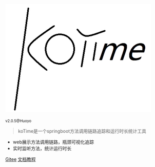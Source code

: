 ![logo](v200/kotime.png)

<small>v2.0.5@Huoyo</small>

> koTime是一个springboot方法调用链路追踪和运行时长统计工具

- web展示方法调用链路，瓶颈可视化追踪
- 实时监听方法，统计运行时长


[Gitee](https://gitee.com/huoyo/ko-time)
[文档教程](v204/introduce)
